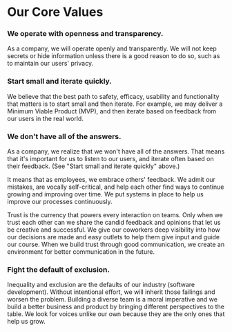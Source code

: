 # Our Core Values

### We operate with openness and transparency.

As a company, we will operate openly and transparently. We will not keep secrets or hide information unless there is a good reason to do so, such as to maintain our users' privacy.

### Start small and iterate quickly.

We believe that the best path to safety, efficacy, usability and functionality that matters is to start small and then iterate. For example, we may deliver a Minimum Viable Product \(MVP\), and then iterate based on feedback from our users in the real world.

### We don't have all of the answers.

As a company, we realize that we won't have all of the answers. That means that it's important for us to listen to our users, and iterate often based on their feedback. \(See "Start small and iterate quickly" above.\)

It means that as employees, we embrace others' feedback. We admit our mistakes, are vocally self-critical, and help each other find ways to continue growing and improving over time. We put systems in place to help us improve our processes continuously.

Trust is the currency that powers every interaction on teams. Only when we trust each other can we share the candid feedback and opinions that let us be creative and successful. We give our coworkers deep visibility into how our decisions are made and easy outlets to help them give input and guide our course. When we build trust through good communication, we create an environment for better communication in the future.

### Fight the default of exclusion.

Inequality and exclusion are the defaults of our industry \(software development\). Without intentional effort, we will inherit those failings and worsen the problem. Building a diverse team is a moral imperative and we build a better business and product by bringing different perspectives to the table. We look for voices unlike our own because they are the only ones that help us grow.


